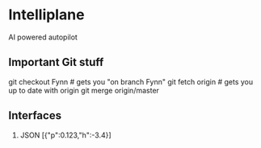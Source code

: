 # Intelliplane
AI powered autopilot

## Important Git stuff
git checkout Fynn      # gets you "on branch Fynn"
git fetch origin        # gets you up to date with origin
git merge origin/master

## Interfaces
1. JSON [{"p":0.123,"h":-3.4}]
